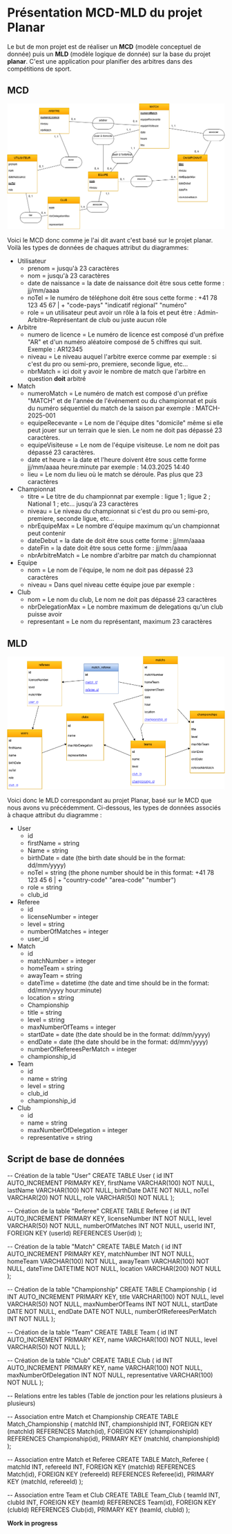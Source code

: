 # Présentation MCD-MLD du projet Planar

Le but de mon projet est de réaliser un **MCD** (modèle conceptuel de donnée) puis un **MLD** (modèle logique de donnée) sur la base du projet **planar**. C'est une application pour planifier des arbitres dans des compétitions de sport. 

## MCD


![alt text](MCD_Planar.drawio.png)

Voici le MCD donc comme je l'ai dit avant c'est basé sur le projet planar. Voilà les types de données de chaques attribut du diagrammes:
- Utilisateur
    - prenom = jusqu'à 23 caractères
    - nom = jusqu'à 23 caractères
    - date de naissance = la date de naissance doit être sous cette forme : jj/mm/aaaa
    - noTel = le numéro de téléphone doit être sous cette forme : +41 78 123 45 67 | + "code-pays" "indicatif régional" "numéro"
    - role = un utilisateur peut avoir un rôle à la fois et peut être : Admin-Arbitre-Représentant de club ou juste aucun rôle
- Arbitre
    - numero de licence = Le numéro de licence est composé d'un préfixe "AR" et d'un numéro aléatoire composé de 5 chiffres qui suit. Exemple : AR12345
    - niveau = Le niveau auquel l'arbitre exerce comme par exemple : si c'est du pro ou semi-pro, premiere, seconde ligue, etc...
    - nbrMatch = ici doit y avoir le nombre de match que l'arbitre en question **doit** arbitré
- Match
    - numeroMatch = Le numéro de match est composé d'un préfixe "MATCH" et de l'année de l'événement ou du championnat et puis du numéro séquentiel du match de la saison par exemple : MATCH-2025-001
    - equipeRecevante = Le nom de l'équipe dites "domicile" même si elle peut jouer sur un terrain que le sien. Le nom ne doit pas dépassé 23 caractères.
    - equipeVisiteuse = Le nom de l'équipe visiteuse. Le nom ne doit pas dépassé 23 caractères.
    - date et heure = la date et l'heure doivent être sous cette forme jj/mm/aaaa heure:minute par exemple : 14.03.2025 14:40
    - lieu = Le nom du lieu où le match se déroule. Pas plus que 23 caractères
- Championnat
    - titre = Le titre de du championnat par exemple : ligue 1 ; ligue 2 ; National 1 ; etc... jusqu'à 23 caractères 
    - niveau = Le niveau du championnat si c'est du pro ou semi-pro, premiere, seconde ligue, etc...
    - nbrEquipeMax = Le nombre d'équipe maximum qu'un championnat peut contenir
    - dateDebut = la date de doit être sous cette forme : jj/mm/aaaa
    - dateFin = la date doit être sous cette forme : jj/mm/aaaa
    - nbrArbitreMatch = Le nombre d'arbitre par match du championnat
- Equipe
    - nom = Le nom de l'équipe, le nom ne doit pas dépassé 23 caractères
    - niveau = Dans quel niveau cette équipe joue par exemple : 
- Club
    - nom = Le nom du club, Le nom ne doit pas dépassé 23 caractères
    - nbrDelegationMax = Le nombre maximum de delegations qu'un club puisse avoir
    - representant = Le nom du représentant, maximum 23 caractères

## MLD


![alt text](MLD_Planar.drawio.png)

Voici donc le MLD correspondant au projet Planar, basé sur le MCD que nous avons vu précédemment. Ci-dessous, les types de données associés à chaque attribut du diagramme :

- User
    - id
    - firstName = string
    - Name = string
    - birthDate = date (the birth date should be in the format: dd/mm/yyyy)
    - noTel = string (the phone number should be in this format: +41 78 123 45 6 | + "country-code" "area-code" "number")
    - role = string
    - club_id
- Referee
    - id
    - licenseNumber = integer
    - level = string
    - numberOfMatches = integer
    - user_id
- Match
    - id
    - matchNumber = integer
    - homeTeam = string
    - awayTeam = string
    - dateTime = datetime (the date and time should be in the format: dd/mm/yyyy hour:minute)
    - location = string
    - Championship
    - title = string
    - level = string
    - maxNumberOfTeams = integer
    - startDate = date (the date should be in the format: dd/mm/yyyy)
    - endDate = date (the date should be in the format: dd/mm/yyyy)
    - numberOfRefereesPerMatch = integer
    - championship_id
- Team
    - id
    - name = string
    - level = string
    - club_id
    - championship_id
- Club
    - id
    - name = string
    - maxNumberOfDelegation = integer
    - representative = string

## Script de base de données

-- Création de la table "User"
CREATE TABLE User (
    id INT AUTO_INCREMENT PRIMARY KEY,
    firstName VARCHAR(100) NOT NULL,
    lastName VARCHAR(100) NOT NULL,
    birthDate DATE NOT NULL,
    noTel VARCHAR(20) NOT NULL,
    role VARCHAR(50) NOT NULL
);

-- Création de la table "Referee"
CREATE TABLE Referee (
    id INT AUTO_INCREMENT PRIMARY KEY,
    licenseNumber INT NOT NULL,
    level VARCHAR(50) NOT NULL,
    numberOfMatches INT NOT NULL,
    userId INT,
    FOREIGN KEY (userId) REFERENCES User(id)
);

-- Création de la table "Match"
CREATE TABLE Match (
    id INT AUTO_INCREMENT PRIMARY KEY,
    matchNumber INT NOT NULL,
    homeTeam VARCHAR(100) NOT NULL,
    awayTeam VARCHAR(100) NOT NULL,
    dateTime DATETIME NOT NULL,
    location VARCHAR(200) NOT NULL
);

-- Création de la table "Championship"
CREATE TABLE Championship (
    id INT AUTO_INCREMENT PRIMARY KEY,
    title VARCHAR(100) NOT NULL,
    level VARCHAR(50) NOT NULL,
    maxNumberOfTeams INT NOT NULL,
    startDate DATE NOT NULL,
    endDate DATE NOT NULL,
    numberOfRefereesPerMatch INT NOT NULL
);

-- Création de la table "Team"
CREATE TABLE Team (
    id INT AUTO_INCREMENT PRIMARY KEY,
    name VARCHAR(100) NOT NULL,
    level VARCHAR(50) NOT NULL
);

-- Création de la table "Club"
CREATE TABLE Club (
    id INT AUTO_INCREMENT PRIMARY KEY,
    name VARCHAR(100) NOT NULL,
    maxNumberOfDelegation INT NOT NULL,
    representative VARCHAR(100) NOT NULL
);

-- Relations entre les tables (Table de jonction pour les relations plusieurs à plusieurs)

-- Association entre Match et Championship
CREATE TABLE Match_Championship (
    matchId INT,
    championshipId INT,
    FOREIGN KEY (matchId) REFERENCES Match(id),
    FOREIGN KEY (championshipId) REFERENCES Championship(id),
    PRIMARY KEY (matchId, championshipId)
);

-- Association entre Match et Referee
CREATE TABLE Match_Referee (
    matchId INT,
    refereeId INT,
    FOREIGN KEY (matchId) REFERENCES Match(id),
    FOREIGN KEY (refereeId) REFERENCES Referee(id),
    PRIMARY KEY (matchId, refereeId)
);

-- Association entre Team et Club
CREATE TABLE Team_Club (
    teamId INT,
    clubId INT,
    FOREIGN KEY (teamId) REFERENCES Team(id),
    FOREIGN KEY (clubId) REFERENCES Club(id),
    PRIMARY KEY (teamId, clubId)
);

**Work in progress**

